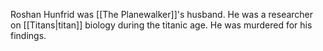 Roshan Hunfrid was [[The Planewalker]]'s husband. He was a researcher on [[Titans|titan]] biology during the titanic age. He was murdered for his findings.